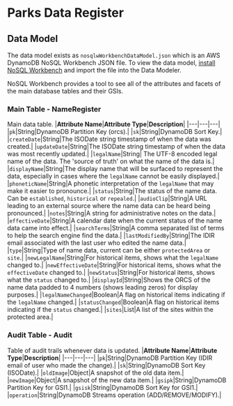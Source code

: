# Parks Data Register
## Data Model

The data model exists as `nosqlwWorkbenchDataModel.json` which is an AWS DynamoDB NoSQL Workbench JSON file. To view the data model, [install NoSQL Workbench](https://docs.aws.amazon.com/amazondynamodb/latest/developerguide/workbench.settingup.html) and import the file into the Data Modeler.

NoSQL Workbench provides a tool to see all of the attributes and facets of the main database tables and their GSIs. 

### Main Table - NameRegister
Main data table.
|**Attribute Name**|**Attribute Type**|**Description**|
|---|---|---|
|`pk`|String|DynamoDB Partition Key (orcs).|
|`sk`|String|DynamoDB Sort Key.|
|`createDate`|String|The ISODate string timestamp of when the data was created.|
|`updateDate`|String|The ISODate string timestamp of when the data was most recently updated.|
|`legalName`|String| The UTF-8 encoded legal name of the data. The 'source of truth' on what the name of the data is.|
|`displayName`|String|The display name that will be surfaced to represent the data, especially in cases where the `legalName` cannot be easily displayed.|
|`phoneticName`|String|A phonetic interpretation of the `legalName` that may make it easier to pronounce.|
|`status`|String|The status of the name data. Can be `established`, `historical` or `repealed`.|
|`audioClip`|String|A URL leading to an external source where the name data can be heard being pronounced.|
|`notes`|String|A string for administrative notes on the data.|
|`effectiveDate`|String|A calendar date when the current status of the name data came into effect.|
|`searchTerms`|String|A comma separated list of terms to help the search engine find the data.|
|`lastModifiedBy`|String|The IDIR email associated with the last user who edited the name data.|
|`type`|String|Type of name data, current can be either `protectedArea` or `site`.|
|`newLegalName`|String|For historical items, shows what the `legalName` changed to.|
|`newEffectiveDate`|String|For historical items, shows what the `effectiveDate` changed to.|
|`newStatus`|String|For historical items, shows what the `status` changed to.|
|`displayId`|String|Shows the ORCS of the name data padded to 4 numbers (shows leading zeros) for display purposes.|
|`legalNameChanged`|Boolean|A flag on historical items indicating if the `legalName` changed.|
|`statusChanged`|Boolean|A flag on historical items indicating if the `status` changed.|
|`sites`|List|A list of the sites within the protected area.|

### Audit Table - Audit
Table of audit trails whenever data is updated.
|**Attribute Name**|**Attribute Type**|**Description**|
|---|---|---|
|`pk`|String|DynamoDB Partition Key (IDIR email of user who made the change).|
|`sk`|String|DynamoDB Sort Key (ISODate).|
|`oldImage`|Object|A snapshot of the old data item.|
|`newImage`|Object|A snapshot of the new data item.|
|`gsipk`|String|DynamoDB Partition Key for GSI1.|
|`gsisk`|String|DynamoDB Sort Key for GSI1.|
|`operation`|String|DynamoDB Streams operation (ADD/REMOVE/MODIFY).|

